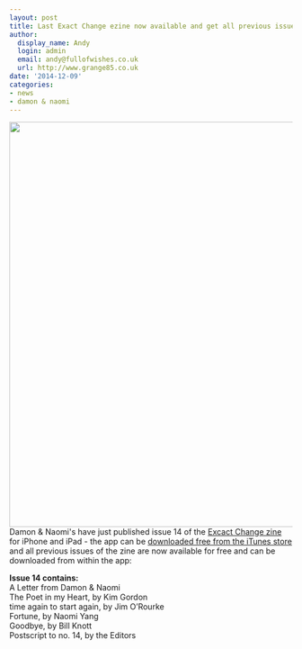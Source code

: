```yaml
---
layout: post
title: Last Exact Change ezine now available and get all previous issues free
author:
  display_name: Andy
  login: admin
  email: andy@fullofwishes.co.uk
  url: http://www.grange85.co.uk
date: '2014-12-09'
categories:
- news
- damon & naomi
---
```

<p><img src="https://media.fullofwishes.co.uk/03-damon_and_naomi/pictures/exact-change-zine-1-14.jpg" width="900" height="720" class="aligncenter" /><br />
Damon & Naomi's have just published issue 14 of the <a href="http://exactchange.com/ezine/">Excact Change zine</a> for iPhone and iPad - the app can be <a href="https://itunes.apple.com/us/app/exact-change-e-zine-from-damon/id781858949?mt=8">downloaded free from the iTunes store</a> and all previous issues of the zine are now available for free and can be downloaded from within the app:</p>
<p><strong>Issue 14 contains:</strong><br />
    A Letter from Damon & Naomi<br />
    The Poet in my Heart, by Kim Gordon<br />
    time again to start again, by Jim O’Rourke<br />
    Fortune, by Naomi Yang<br />
    Goodbye, by Bill Knott<br />
    Postscript to no. 14, by the Editors</p>
